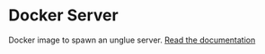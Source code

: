 # Docker Server

Docker image to spawn an unglue server. [Read the documentation](https://docs.unglue.io/en/latest/docker/)
